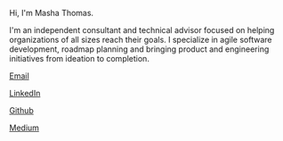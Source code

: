 Hi, I'm Masha Thomas.

I'm an independent consultant and technical advisor focused on helping organizations of all sizes reach their goals. I specialize in agile software development, roadmap planning and bringing product and engineering initiatives from ideation to completion.

[Email](mailto:mmthomas55@gmail.com)

[LinkedIn](https://www.linkedin.com/in/mmthomas55/)

[Github](https://github.com/mmthomas55)

[Medium](https://medium.com/@mmthomas55)
